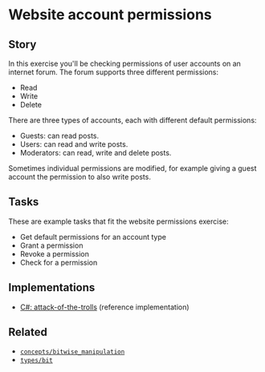 # Website account permissions

## Story

In this exercise you'll be checking permissions of user accounts on an internet forum. The forum supports three different permissions:

- Read
- Write
- Delete

There are three types of accounts, each with different default permissions:

- Guests: can read posts.
- Users: can read and write posts.
- Moderators: can read, write and delete posts.

Sometimes individual permissions are modified, for example giving a guest account the permission to also write posts.

## Tasks

These are example tasks that fit the website permissions exercise:

- Get default permissions for an account type
- Grant a permission
- Revoke a permission
- Check for a permission

## Implementations

- [C#: attack-of-the-trolls][implementation-csharp] (reference implementation)

## Related

- [`concepts/bitwise_manipulation`][concepts-bitwise_manipulation]
- [`types/bit`][types-bit]

[concepts-bitwise_manipulation]: ../concepts/bitwise_manipulation.md
[types-bit]: ../types/bit.md
[implementation-csharp]: https://github.com/exercism/csharp/blob/main/exercises/concept/attack-of-the-trolls/.docs/instructions.md
